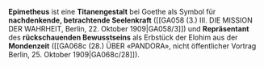 
**Epimetheus** ist eine **Titanengestalt** bei Goethe als Symbol für **nachdenkende, betrachtende Seelenkraft** ([[GA058 (3.) III. DIE MISSION DER WAHRHEIT, Berlin, 22. Oktober 1909|GA058/3]]) und **Repräsentant** des **rückschauenden Bewusstseins** als Erbstück der Elohim aus der **Mondenzeit** ([[GA068c (28.) ÜBER «PANDORA», nicht öffentlicher Vortrag Berlin, 25. Oktober 1909|GA068c/28]]).
